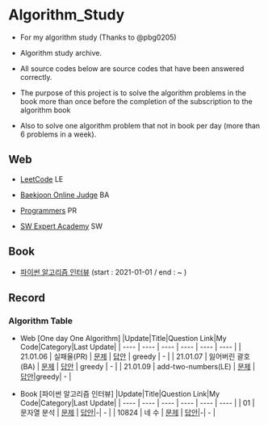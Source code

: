 # Algorithm_Study
- For my algorithm study (Thanks to @pbg0205)

- Algorithm study archive.
- All source codes below are source codes that have been answered correctly.
- The purpose of this project is to solve the algorithm problems in the book more than once before the completion of the subscription to the algorithm book 
- Also to solve one algorithm problem that not in book per day (more than 6 problems in a week). 

## Web
* [LeetCode](https://leetcode.com/) LE

* [Baekjoon Online Judge](https://www.acmicpc.net/) BA

* [Programmers](https://programmers.co.kr/) PR

* [SW Expert Academy](https://swexpertacademy.com/main/main.do) SW

## Book
* [파이썬 알고리즘 인터뷰](https://github.com/onlybooks/algorithm-interview) (start : 2021-01-01 / end : ~ ) 

## Record
### Algorithm Table  
- Web [One day One Algorithm]
|Update|Title|Question Link|My Code|Category|Last Update|
  | ---- | ---- | ---- | ---- | ---- | ---- |
  | 21.01.06 | 실패율(PR) | [문제](https://programmers.co.kr/learn/courses/30/lessons/42889) | [답안](https://github.com/UihyunJeong/Algorithm_Study/blob/main/Algorithm_Web/Programmers/42889.py) | greedy | - |
  | 21.01.07 | 잃어버린 괄호(BA) | [문제](https://www.acmicpc.net/problem/1541) | [답안](https://github.com/UihyunJeong/Algorithm_Study/blob/main/Algorithm_Web/Backjoon/1541.py) | greedy | - |
  | 21.01.09 | add-two-numbers(LE) | [문제](https://leetcode.com/problems/add-two-numbers/) | [답안](https://github.com/UihyunJeong/Algorithm_Study/blob/main/Algorithm_Web/LeetCode/add-two-numbers.py)|greedy| - |
    
- Book [파이썬 알고리즘 인터뷰]
  |Update|Title|Question Link|My Code|Category|Last Update|
    | ---- | ---- | ---- | ---- | ---- | ---- |
    | 01 | 문자열 분석 | [문제](https://www.acmicpc.net/problem/10820) | [답안](https://github.com/pbg0205/algorithm_study/blob/master/Baekjoon/src/baekjoon10820/Main.java)|-| - |
    | 10824 | 네 수 | [문제](https://www.acmicpc.net/problem/10824) | [답안](https://github.com/pbg0205/algorithm_study/blob/master/Baekjoon/src/baekjoon10824/Main.java)|-| - |

